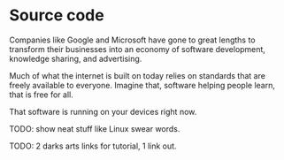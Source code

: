 # Source code

Companies like Google and Microsoft have gone to great
lengths to transform their businesses into an economy
of software development, knowledge sharing, and advertising.

Much of what the internet is built on today relies on
standards that are freely available to everyone. Imagine
that, software helping people learn, that is free for all.

That software is running on your devices right now.

TODO: show neat stuff like Linux swear words.

TODO: 2 darks arts links for tutorial, 1 link out.

